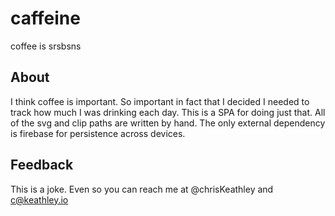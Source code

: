 # caffeine
coffee is srsbsns


## About

I think coffee is important. So important in fact that I decided I needed to track how much I was drinking each day.  This is a SPA for doing just that.  All of the svg and clip paths are written by hand.  The only external dependency is firebase for persistence across devices. 

## Feedback

This is a joke.  Even so you can reach me at @chrisKeathley and c@keathley.io
